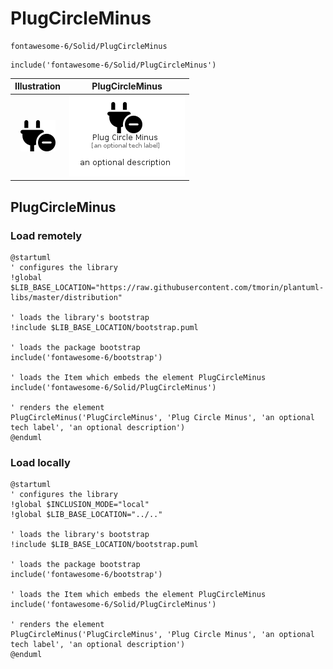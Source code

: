 # PlugCircleMinus


```text
fontawesome-6/Solid/PlugCircleMinus
```

```text
include('fontawesome-6/Solid/PlugCircleMinus')
```



| Illustration | PlugCircleMinus |
| :---: | :---: |
| ![illustration for Illustration](../../fontawesome-6/Solid/PlugCircleMinus.png) | ![illustration for PlugCircleMinus](../../fontawesome-6/Solid/PlugCircleMinus.Local.png) |




## PlugCircleMinus

### Load remotely
```plantuml
@startuml
' configures the library
!global $LIB_BASE_LOCATION="https://raw.githubusercontent.com/tmorin/plantuml-libs/master/distribution"

' loads the library's bootstrap
!include $LIB_BASE_LOCATION/bootstrap.puml

' loads the package bootstrap
include('fontawesome-6/bootstrap')

' loads the Item which embeds the element PlugCircleMinus
include('fontawesome-6/Solid/PlugCircleMinus')

' renders the element
PlugCircleMinus('PlugCircleMinus', 'Plug Circle Minus', 'an optional tech label', 'an optional description')
@enduml
```

### Load locally
```plantuml
@startuml
' configures the library
!global $INCLUSION_MODE="local"
!global $LIB_BASE_LOCATION="../.."

' loads the library's bootstrap
!include $LIB_BASE_LOCATION/bootstrap.puml

' loads the package bootstrap
include('fontawesome-6/bootstrap')

' loads the Item which embeds the element PlugCircleMinus
include('fontawesome-6/Solid/PlugCircleMinus')

' renders the element
PlugCircleMinus('PlugCircleMinus', 'Plug Circle Minus', 'an optional tech label', 'an optional description')
@enduml
```

